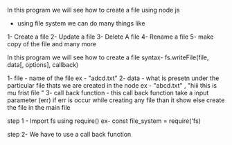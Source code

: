 In this program we will see how to create a file using node js 

* using file system we can do many things like 

1- Create a file
2- Update a file 
3- Delete A file 
4- Rename a file 
5- make copy of the file  and many more 

In this program we will see how to create a file 
syntax-
fs.writeFile(file, data[, options], callback)

1- file - name of the file  ex - "adcd.txt"
2- data - what is presetn under the particular file thats we are created in the node ex - "abcd.txt" , "hiii this is mu frist file "
3- call back function - this call back function take a input parameter (err) if err is occur while creating any file than it show else create the file in  the main file 


step 1 - Import fs using require() 
ex- const file_system = require('fs)

step 2- We have to use a call back function 
